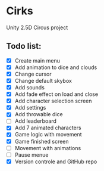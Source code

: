 # Cirks
Unity 2.5D Circus project

## Todo list:
- [x] Create main menu
- [x] Add animation to dice and clouds
- [x] Change cursor
- [x] Change default skybox
- [x] Add sounds
- [x] Add fade effect on load and close
- [x] Add character selection screen
- [x] Add settings
- [x] Add throwable dice
- [ ] Add leaderboard
- [x] Add 7 animated characters
- [x] Game logic with movement
- [x] Game finished screen
- [ ] Movement with animations
- [ ] Pause menue
- [x] Version controle and GitHub repo